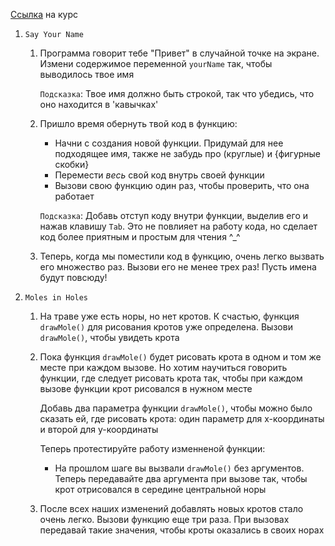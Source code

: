 [Ссылка](https://www.khanacademy.org/computing/computer-programming/programming) на курс

1. `Say Your Name`

   1. Программа говорит тебе "Привет" в случайной точке на экране. Измени содержимое переменной `yourName` так, чтобы выводилось твое имя

      `Подсказка`: Твое имя должно быть строкой, так что убедись, что оно находится в 'кавычках'

   2. Пришло время обернуть твой код в функцию:

      - Начни с создания новой функции. Придумай для нее подходящее имя, также не забудь про (круглые) и {фигурные скобки}
      - Перемести *весь* свой код внутрь своей функции
      - Вызови свою функцию один раз, чтобы проверить, что она работает

      `Подсказка`: Добавь отступ коду внутри функции, выделив его и нажав клавишу `Tab`. Это не повлияет на работу кода, но сделает код более приятным и простым для чтения ^_^

   3. Теперь, когда мы поместили код в функцию, очень легко вызвать его множество раз. Вызови его не менее трех раз! Пусть имена будут повсюду!

6. `Moles in Holes`

   1. На траве уже есть норы, но нет кротов. К счастью, функция `drawMole()` для рисования кротов уже определена. Вызови `drawMole()`, чтобы увидеть крота

   2. Пока функция `drawMole()` будет рисовать крота в одном и том же месте при каждом вызове. Но хотим научиться говорить функции, где следует рисовать крота так, чтобы при каждом вызове функции крот рисовался в нужном месте

      Добавь два параметра функции `drawMole()`, чтобы можно было сказать ей, где рисовать крота: один параметр для х-координаты и второй для у-координаты

      Теперь протестируйте работу изменненой функции:

      - На прошлом шаге вы вызвали `drawMole()` без аргументов. Теперь передавайте два аргумента при вызове так, чтобы крот отрисовался в середине центральной норы

   3. После всех наших изменений добавлять новых кротов стало очень легко. Вызови функцию еще три раза. При вызовах передавай такие значения, чтобы кроты оказались в своих норах
